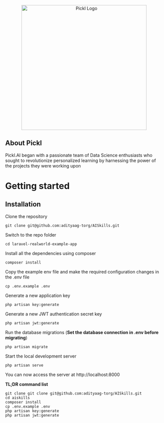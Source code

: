 <p align="center"><a href="https://laravel.com" target="_blank"><img src="https://www.pickl.ai/assets/images/pickl-logo.svg" width="400" alt="Pickl Logo"></a></p>


## About Pickl

Pickl.AI began with a passionate team of Data Science enthusiasts who sought to revolutionize personalized learning by harnessing the power of the projects they were working upon

# Getting started

## Installation

Clone the repository

    git clone git@github.com:adityaag-torg/AISkills.git

Switch to the repo folder

    cd laravel-realworld-example-app

Install all the dependencies using composer

    composer install

Copy the example env file and make the required configuration changes in the .env file

    cp .env.example .env

Generate a new application key

    php artisan key:generate

Generate a new JWT authentication secret key

    php artisan jwt:generate

Run the database migrations (**Set the database connection in .env before migrating**)

    php artisan migrate

Start the local development server

    php artisan serve

You can now access the server at http://localhost:8000

**TL;DR command list**

    git clone git clone git@github.com:adityaag-torg/AISkills.git
    cd aiskills
    composer install
    cp .env.example .env
    php artisan key:generate
    php artisan jwt:generate 